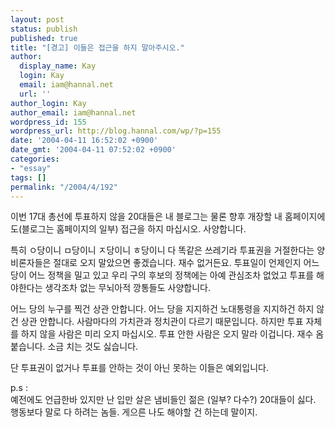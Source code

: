 ```yaml
---
layout: post
status: publish
published: true
title: "[경고] 이들은 접근을 하지 말아주시오."
author:
  display_name: Kay
  login: Kay
  email: iam@hannal.net
  url: ''
author_login: Kay
author_email: iam@hannal.net
wordpress_id: 155
wordpress_url: http://blog.hannal.com/wp/?p=155
date: '2004-04-11 16:52:02 +0900'
date_gmt: '2004-04-11 07:52:02 +0900'
categories:
- "essay"
tags: []
permalink: "/2004/4/192"
---
```

<p>이번 17대 총선에 투표하지 않을 20대들은 내 블로그는 물론 향후 개장할 내 홈페이지에도(블로그는 홈페이지의 일부) 접근을 하지 마십시오. 사양합니다.</p>
<p>특히 ㅇ당이니 ㅁ당이니 ㅈ당이니 ㅎ당이니 다 똑같은 쓰레기라 투표권을 거절한다는 양비론자들은 절대로 오지 말았으면 좋겠습니다. 재수 없거든요. 투표일이 언제인지 어느 당이 어느 정책을 밀고 있고 우리 구의 후보의 정책에는 아예 관심조차 없었고 투표를 해야한다는 생각조차 없는 무뇌아적 깡통들도 사양합니다.</p>
<p>어느 당의 누구를 찍건 상관 안합니다. 어느 당을 지지하건 노대통령을 지지하건 하지 않건 상관 안합니다. 사람마다의 가치관과 정치관이 다르기 때문입니다. 하지만 투표 자체를 하지 않을 사람은 미리 오지 마십시오. 투표 안한 사람은 오지 말라 이겁니다. 재수 옴 붙습니다. 소금 치는 것도 싫습니다.</p>
<p>단 투표권이 없거나 투표를 안하는 것이 아닌 못하는 이들은 예외입니다.</p>
<p>p.s :<br />
예전에도 언급한바 있지만 난 입만 살은 냄비들인 젊은 (일부? 다수?) 20대들이 싫다. 행동보다 말로 다 하려는 놈들. 게으른 나도 해야할 건 하는데 말이지.</p>
